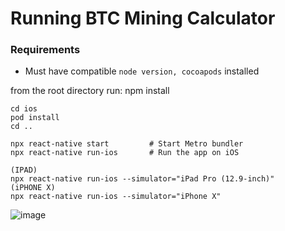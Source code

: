 # Running BTC Mining Calculator
### Requirements
* Must have compatible `node version, cocoapods` installed 

from the root directory run:
npm install                   

```cd BitcoinMiningCalculator/
cd ios
pod install
cd ..

npx react-native start         # Start Metro bundler
npx react-native run-ios       # Run the app on iOS

(IPAD)
npx react-native run-ios --simulator="iPad Pro (12.9-inch)"
(iPHONE X)
npx react-native run-ios --simulator="iPhone X"
```
![image](https://github.com/user-attachments/assets/bce00150-35ce-41e6-96d8-443220ad6994)
